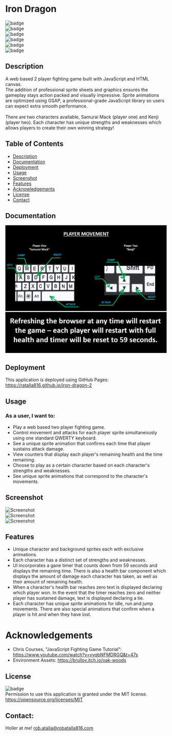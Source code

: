 # Iron Dragon

  ![badge](https://img.shields.io/github/languages/top/ratalla816/iron-dragon-2)
  <br> 
  ![badge](https://img.shields.io/github/languages/count/ratalla816/iron-dragon-2)
  <br>
  ![badge](https://img.shields.io/github/issues/ratalla816/iron-dragon-2)
  <br>
  ![badge](https://img.shields.io/github/issues-closed/ratalla816/iron-dragon-2)
  <br>
  ![badge](https://img.shields.io/github/last-commit/ratalla816/iron-dragon-2)
  <br>
  ![badge](https://img.shields.io/badge/license-MIT-important)
  
  ## Description
   
   A web based 2 player fighting game built with JavaScript and HTML canvas. 
   <br>
   The addition of professional sprite sheets and graphics ensures the gameplay stays action packed and visually impressive. 
   Sprite animations are optimized using GSAP, a professional-grade JavaScript library so users can expect extra smooth performance.  
   <br>
   There are two characters available, Samurai Mack (player one) and Kenji (player two). Each character has unique strengths and weaknesses which allows players to create their own winning strategy!
   
 
  ## Table of Contents
  - [Description](#description)
  - [Documentation](#documentation)
  - [Deployment](#deployment)
  - [Usage](#usage)
  - [Screenshot](#screenshot)
  - [Features](#features)
  - [Acknowledgements](#acknowledgements)
  - [License](#license)
  - [Contact](#contact)

  ## Documentation
  ![Screenshot](./assets/images/playerControls.jpg) 
  <br>
  ![Screenshot](./assets/images/refreshRestart.jpg) 


  ## Deployment

  This application is deployed using GitHub Pages: <https://ratalla816.github.io/iron-dragon-2>
 
  ## Usage

  ### As a user, I want to: 
  * Play a web based two player fighting game.
  * Control movement and attacks for each player sprite simultaneously using one standard QWERTY keyboard. 
  * See a unique sprite animation that confirms each time that player sustains attack damage. 
  * View counters that display each player's remaining health and the time remaining. 
  * Choose to play as a certain character based on each character's strengths and weaknesses. 
  * See unique sprite animations that correspond to the character's movements. 

 

  ## Screenshot
  ![Screenshot](./assets/images/TBD.jpg)
  <br>
  ![Screenshot](./assets/images/TBD.jpg)
  <br>
  ![Screenshot](./assets/images/TBD.jpg)

  ## Features
 
 * Unique character and background sprites each with exclusive animations. 
 * Each character has a distinct set of strengths and weaknesses. 
 * UI incorporates a gane timer that counts down from 59 seconds and displays the remaining time. 
   There is also a health bar component which displays the amount of damage each character has taken, as well as their amount of remaining health. 
 * When a character's health bar reaches zero text is displayed declaring which player won. 
   In the event that the timer reaches zero and neither player has sustained damage, text is displayed declaring a tie. 
 * Each character has unique sprite animations for idle, run and jump movements. There are also special animations that confirm when a player is hit and when they have lost.  

  # Acknowledgements
  
  * Chris Courses, "JavaScript Fighting Game Tutorial": <https://www.youtube.com/watch?v=vyqbNFMDRGQ&t=47s>
  * Environment Assets: <https://brullov.itch.io/oak-woods>
    
  ## License
  ![badge](https://img.shields.io/badge/license-MIT-important)
  <br>
  Permission to use this application is granted under the MIT license. <https://opensource.org/licenses/MIT>


   ## Contact:
   Holler at me! <a href="mailto:rob.atalla@robatalla816.com">rob.atalla@robatalla816.com</a>